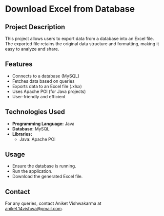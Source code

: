 # Download Excel from Database

## Project Description
This project allows users to export data from a database into an Excel file. The exported file retains the original data structure and formatting, making it easy to analyze and share.

## Features
- Connects to a database (MySQL)
- Fetches data based on queries
- Exports data to an Excel file (.xlsx)
- Uses Apache POI (for Java projects) 
- User-friendly and efficient

## Technologies Used
- **Programming Language:** Java 
- **Database:** MySQL 
- **Libraries:**
  - Java: Apache POI


## Usage
- Ensure the database is running.
- Run the application.
- Download the generated Excel file.


## Contact
For any queries, contact Aniket Vishwakarma at aniket.14vishwa@gmail.com.

